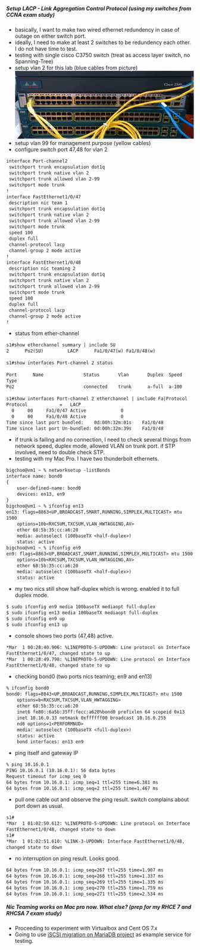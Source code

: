 ##### Setup LACP - Link Aggregation Control Protocol (using my switches from CCNA exam study)
* basically, I want to make two wired ethernet redundency in case of outage on either switch port.
* ideally, I need to make at least 2 switches to be redundency each other. I do not have time to test.
* testing with single cisco C3750 switch (treat as access layer switch, no Spanning-Tree)
* setup vlan 2 for this lab (blue cables from picture)
![bond0](https://github.com/boonchu/opslab/blob/master/daily_linux/bond0.png)
* setup vlan 99 for management purpose (yellow cables)
* configure switch port 47,48 for vlan 2
```
interface Port-channel2
 switchport trunk encapsulation dot1q
 switchport trunk native vlan 2
 switchport trunk allowed vlan 2-99
 switchport mode trunk
!
interface FastEthernet1/0/47
 description nic team 1
 switchport trunk encapsulation dot1q
 switchport trunk native vlan 2
 switchport trunk allowed vlan 2-99
 switchport mode trunk
 speed 100
 duplex full
 channel-protocol lacp
 channel-group 2 mode active
!
interface FastEthernet1/0/48
 description nic teaming 2
 switchport trunk encapsulation dot1q
 switchport trunk native vlan 2
 switchport trunk allowed vlan 2-99
 switchport mode trunk
 speed 100
 duplex full
 channel-protocol lacp
 channel-group 2 mode active
!
```
* status from ether-channel
```
s1#show etherchannel summary | include SU
2      Po2(SU)         LACP      Fa1/0/47(w) Fa1/0/48(w)

s1#show interfaces Port-channel 2 status

Port      Name               Status       Vlan       Duplex  Speed Type
Po2                          connected    trunk      a-full  a-100

s1#show interfaces Port-channel 2 etherchannel | include Fa|Protocol
Protocol            =   LACP
  0     00     Fa1/0/47 Active             0
  0     00     Fa1/0/48 Active             0
Time since last port bundled:    0d:00h:32m:01s    Fa1/0/48
Time since last port Un-bundled: 0d:00h:32m:39s    Fa1/0/48
```
* if trunk is failing and no connection, I need to check several things from network speed, 
duplex mode, allowed VLAN on trunk port. if STP involved, need to double check STP.
* testing with my Mac Pro. I have two thunderbolt ethernets. 
```
bigchoo@vm1 ~ % networksetup -listBonds
interface name: bond0
{
	user-defined-name: bond0
	devices: en13, en9
}
bigchoo@vm1 ~ % ifconfig en13
en13: flags=8863<UP,BROADCAST,SMART,RUNNING,SIMPLEX,MULTICAST> mtu 1500
	options=10b<RXCSUM,TXCSUM,VLAN_HWTAGGING,AV>
	ether 68:5b:35:cc:a6:20
	media: autoselect (100baseTX <half-duplex>)
	status: active
bigchoo@vm1 ~ % ifconfig en9
en9: flags=8863<UP,BROADCAST,SMART,RUNNING,SIMPLEX,MULTICAST> mtu 1500
	options=10b<RXCSUM,TXCSUM,VLAN_HWTAGGING,AV>
	ether 68:5b:35:cc:a6:20
	media: autoselect (100baseTX <half-duplex>)
	status: active
```
* my two nics still show half-duplex which is wrong. enabled it to full duplex mode.
```
$ sudo ifconfig en9 media 100baseTX mediaopt full-duplex
$ sudo ifconfig en13 media 100baseTX mediaopt full-duplex
$ sudo ifconfig en9 up
$ sudo ifconfig en13 up
```
* console shows two ports (47,48) active.
```
*Mar  1 00:28:40.906: %LINEPROTO-5-UPDOWN: Line protocol on Interface FastEthernet1/0/47, changed state to up
*Mar  1 00:28:49.798: %LINEPROTO-5-UPDOWN: Line protocol on Interface FastEthernet1/0/48, changed state to up
```
* checking bond0 (two ports nics teaming; en9 and en13)
```
% ifconfig bond0
bond0: flags=8843<UP,BROADCAST,RUNNING,SIMPLEX,MULTICAST> mtu 1500
	options=b<RXCSUM,TXCSUM,VLAN_HWTAGGING>
	ether 68:5b:35:cc:a6:20
	inet6 fe80::6a5b:35ff:fecc:a620%bond0 prefixlen 64 scopeid 0x13
	inet 10.16.0.33 netmask 0xffffff00 broadcast 10.16.0.255
	nd6 options=1<PERFORMNUD>
	media: autoselect (100baseTX <full-duplex>)
	status: active
	bond interfaces: en13 en9
```
* ping itself and gateway IP
```
% ping 10.16.0.1
PING 10.16.0.1 (10.16.0.1): 56 data bytes
Request timeout for icmp_seq 0
64 bytes from 10.16.0.1: icmp_seq=1 ttl=255 time=6.381 ms
64 bytes from 10.16.0.1: icmp_seq=2 ttl=255 time=1.467 ms
```
* pull one cable out and observe the ping result. switch complains about port down as usual.
```
s1#
*Mar  1 01:02:50.612: %LINEPROTO-5-UPDOWN: Line protocol on Interface FastEthernet1/0/48, changed state to down
s1#
*Mar  1 01:02:51.610: %LINK-3-UPDOWN: Interface FastEthernet1/0/48, changed state to down
```
* no interruption on ping result. Looks good.
```
64 bytes from 10.16.0.1: icmp_seq=267 ttl=255 time=1.907 ms
64 bytes from 10.16.0.1: icmp_seq=268 ttl=255 time=1.337 ms
64 bytes from 10.16.0.1: icmp_seq=269 ttl=255 time=1.335 ms
64 bytes from 10.16.0.1: icmp_seq=270 ttl=255 time=1.759 ms
64 bytes from 10.16.0.1: icmp_seq=271 ttl=255 time=2.534 ms
```
##### Nic Teaming works on Mac pro now. What else? (prep for my RHCE 7 and RHCSA 7 exam study)
  * Proceeding to experiment with Virtualbox and Cent OS 7.x
  * Going to use [iSCSI migration on MariaDB project](https://github.com/boonchu/opslab/blob/master/daily_linux/Case7.md) as example service for testing.
